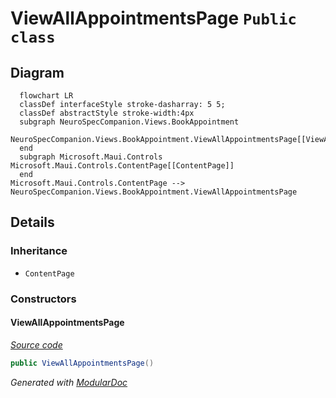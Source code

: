 # ViewAllAppointmentsPage `Public class`

## Diagram
```mermaid
  flowchart LR
  classDef interfaceStyle stroke-dasharray: 5 5;
  classDef abstractStyle stroke-width:4px
  subgraph NeuroSpecCompanion.Views.BookAppointment
  NeuroSpecCompanion.Views.BookAppointment.ViewAllAppointmentsPage[[ViewAllAppointmentsPage]]
  end
  subgraph Microsoft.Maui.Controls
Microsoft.Maui.Controls.ContentPage[[ContentPage]]
  end
Microsoft.Maui.Controls.ContentPage --> NeuroSpecCompanion.Views.BookAppointment.ViewAllAppointmentsPage
```

## Details
### Inheritance
 - `ContentPage`

### Constructors
#### ViewAllAppointmentsPage
[*Source code*](https://github.com///blob//NeuroSpecCompanion/Views/BookAppointment/ViewAllAppointmentsPage.xaml.cs#L5)
```csharp
public ViewAllAppointmentsPage()
```

*Generated with* [*ModularDoc*](https://github.com/hailstorm75/ModularDoc)

